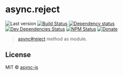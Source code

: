 # async.reject

![Last version](https://img.shields.io/github/tag/async-js/reject.svg?style=flat-square)
[![Build Status](http://img.shields.io/travis/async-js/reject/master.svg?style=flat-square)](https://travis-ci.org/async-js/reject)
[![Dependency status](http://img.shields.io/david/async-js/reject.svg?style=flat-square)](https://david-dm.org/async-js/reject)
[![Dev Dependencies Status](http://img.shields.io/david/dev/async-js/reject.svg?style=flat-square)](https://david-dm.org/async-js/reject#info=devDependencies)
[![NPM Status](http://img.shields.io/npm/dm/reject.svg?style=flat-square)](https://www.npmjs.org/package/reject)
[![Donate](https://img.shields.io/badge/donate-paypal-blue.svg?style=flat-square)](https://paypal.me/kikobeats)

> [async#reject](https://github.com/async-js/async#reject) method as module.

## License

MIT © [async-js](https://github.com/async-js)
